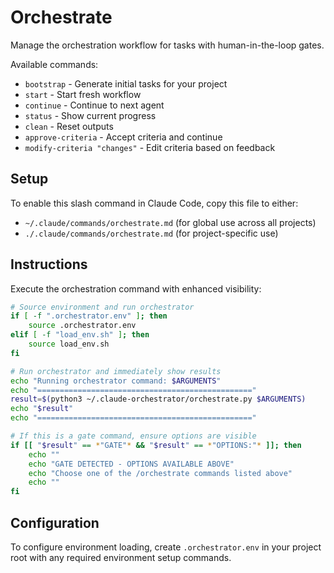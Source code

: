 # Orchestrate
Manage the orchestration workflow for tasks with human-in-the-loop gates.

Available commands:
- `bootstrap` - Generate initial tasks for your project
- `start` - Start fresh workflow
- `continue` - Continue to next agent
- `status` - Show current progress
- `clean` - Reset outputs
- `approve-criteria` - Accept criteria and continue
- `modify-criteria "changes"` - Edit criteria based on feedback

## Setup
To enable this slash command in Claude Code, copy this file to either:
- `~/.claude/commands/orchestrate.md` (for global use across all projects)
- `./.claude/commands/orchestrate.md` (for project-specific use)

## Instructions
Execute the orchestration command with enhanced visibility:

```bash
# Source environment and run orchestrator
if [ -f ".orchestrator.env" ]; then
    source .orchestrator.env
elif [ -f "load_env.sh" ]; then
    source load_env.sh
fi

# Run orchestrator and immediately show results
echo "Running orchestrator command: $ARGUMENTS"
echo "================================================"
result=$(python3 ~/.claude-orchestrator/orchestrate.py $ARGUMENTS)
echo "$result"
echo "================================================"

# If this is a gate command, ensure options are visible
if [[ "$result" == *"GATE"* && "$result" == *"OPTIONS:"* ]]; then
    echo ""
    echo "GATE DETECTED - OPTIONS AVAILABLE ABOVE"
    echo "Choose one of the /orchestrate commands listed above"
    echo ""
fi
```

## Configuration
To configure environment loading, create `.orchestrator.env` in your project root with any required environment setup commands.